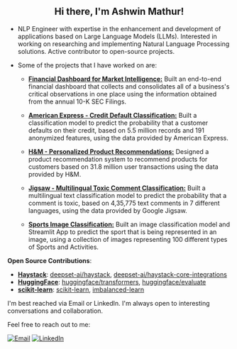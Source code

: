<h2 align="center"> Hi there, I'm Ashwin Mathur!</h2>

- NLP Engineer with expertise in the enhancement and development of applications based on Large Language Models (LLMs). Interested in working on researching and implementing Natural Language Processing solutions. Active contributor to open-source projects.

- Some of the projects that I have worked on are:

  - **[Financial Dashboard for Market Intelligence:](https://github.com/awinml/financial-market-intelligence)**
   Built an end-to-end financial dashboard that collects and consolidates all of a business's critical observations in one place using the information obtained from the annual 10-K SEC Filings.

  - **[American Express - Credit Default Classification:](https://github.com/awinml/amex-default-classification)**
   Built a classification model to predict the probability that a customer defaults on their credit, based on 5.5 million records and 191 anonymized features, using the data provided by American Express.

  - **[H&M - Personalized Product Recommendations:](https://github.com/awinml/hm-recsys)**
   Designed a product recommendation system to recommend products for customers based on 31.8 million user transactions using the data provided by H&M.

  - **[Jigsaw - Multilingual Toxic Comment Classification:](https://github.com/awinml/jigsaw-toxic-comment-clf)**
   Built a multilingual text classification model to predict the probability that a comment is toxic, based on 4,35,775 text comments in 7 different languages, using the data provided by Google Jigsaw.

  - **[Sports Image Classification:](https://github.com/awinml/sports-image-classification)**
   Built an image classification model and Streamlit App to predict the sport that is being represented in an image, using a collection of images representing 100 different types of Sports and Activities.


**Open Source Contributions**:
  - **[Haystack](https://github.com/deepset-ai/haystack)**: [deepset-ai/haystack](https://github.com/deepset-ai/haystack/pulls?q=is%3Apr+author%3Aawinml+is%3Aclosed+sort%3Acomments-desc), [deepset-ai/haystack-core-integrations](https://github.com/deepset-ai/haystack-core-integrations/pulls?q=is%3Apr+author%3Aawinml+is%3Aclosed+sort%3Acomments-desc)
  - **[HuggingFace](https://github.com/huggingface)**: [huggingface/transformers](https://github.com/huggingface/transformers/pulls?q=is%3Apr+author%3Aawinml+is%3Aclosed+sort%3Acomments-desc), [huggingface/evaluate](https://github.com/huggingface/evaluate/pulls?q=is%3Apr+author%3Aawinml+is%3Aclosed+sort%3Acomments-desc)
  - **[scikit-learn](https://github.com/scikit-learn)**: [scikit-learn](https://github.com/scikit-learn/scikit-learn/pulls?q=is%3Apr+author%3Aawinml+is%3Aclosed+sort%3Acomments-desc), [imbalanced-learn](https://github.com/scikit-learn-contrib/imbalanced-learn/pulls?q=is%3Apr+is%3Aclosed+author%3Aawinml)

I'm best reached via Email or LinkedIn. I'm always open to interesting conversations and collaboration. 

Feel free to reach out to me:  &nbsp;

<a href="mailto:ashwinmathur.business@gmail.com"><img src="https://img.shields.io/badge/Email-grey?style=for-the-badge&logo=Gmail" alt="Email" href="mailto:ashwinmathur.business@gmail.com"></a>
<a href="https://www.linkedin.com/in/ashwin-mathur-ds/"><img src="https://img.shields.io/badge/LinkedIn-blue?style=for-the-badge&logo=LinkedIn" alt="LinkedIn" href="https://www.linkedin.com/in/ashwin-mathur-ds/"></a>


<!--
  Title: Ashwin Mathur Github
  Description: Data Science - Ashwin Mathur Github
  Author: awinml

**awinml/awinml** is a ✨ _special_ ✨ repository because its `README.md` (this file) appears on your GitHub profile.

Here are some ideas to get you started:



- 👯 I’m looking to collaborate on ...
- 🤔 I’m looking for help with ...
- 💬 Ask me about ...
- 📫 How to reach me: ...
- 😄 Pronouns: ...
- ⚡ Fun fact: ...

[![My GitHub Stats](https://github-readme-stats.vercel.app/api/?username=awinml&count_private=true&show_icons=true&hide_rank=true&hide=contribs&include_all_commits=true)]()

![](https://komarev.com/ghpvc/?username=awinml&color=green&style=for-the-badge&label=Profile+Views)

-->

